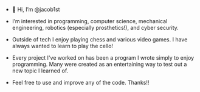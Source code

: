 - 👋 Hi, I’m @jacob1st
  
- I’m interested in programming, computer science, mechanical engineering, robotics (especially prosthetics!), and cyber security.
  
- Outside of tech I enjoy playing chess and various video games. I have always wanted to learn to play the cello!
  
- Every project I've worked on has been a program I wrote simply to enjoy programming. Many were created as an entertaining way to test out a new topic I learned of.
- Feel free to use and improve any of the code. Thanks!!

<!---
jacob1st/jacob1st is a ✨ special ✨ repository because its `README.md` (this file) appears on your GitHub profile.
You can click the Preview link to take a look at your changes.
--->

